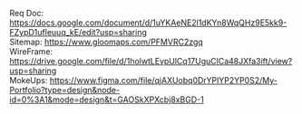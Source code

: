 Req Doc: https://docs.google.com/document/d/1uYKAeNE2l1dKYn8WqQHz9E5kk9-FZypD1ufleuuq_kE/edit?usp=sharing<br>
Sitemap: https://www.gloomaps.com/PFMVRC2zgq<br>
WireFrame: https://drive.google.com/file/d/1holwtLEvpUlCq17UguClCa48JXfa3ift/view?usp=sharing<br>
MokeUps: https://www.figma.com/file/qjAXUobq0DrYPlYP2YP0S2/My-Portfolio?type=design&node-id=0%3A1&mode=design&t=GAOSkXPXcbj8xBGD-1<br>
